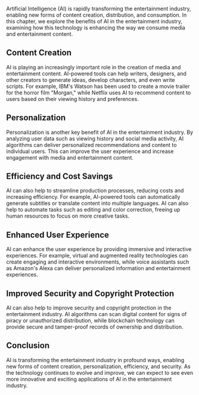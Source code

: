 
Artificial Intelligence (AI) is rapidly transforming the entertainment industry, enabling new forms of content creation, distribution, and consumption. In this chapter, we explore the benefits of AI in the entertainment industry, examining how this technology is enhancing the way we consume media and entertainment content.

Content Creation
----------------

AI is playing an increasingly important role in the creation of media and entertainment content. AI-powered tools can help writers, designers, and other creators to generate ideas, develop characters, and even write scripts. For example, IBM's Watson has been used to create a movie trailer for the horror film "Morgan," while Netflix uses AI to recommend content to users based on their viewing history and preferences.

Personalization
---------------

Personalization is another key benefit of AI in the entertainment industry. By analyzing user data such as viewing history and social media activity, AI algorithms can deliver personalized recommendations and content to individual users. This can improve the user experience and increase engagement with media and entertainment content.

Efficiency and Cost Savings
---------------------------

AI can also help to streamline production processes, reducing costs and increasing efficiency. For example, AI-powered tools can automatically generate subtitles or translate content into multiple languages. AI can also help to automate tasks such as editing and color correction, freeing up human resources to focus on more creative tasks.

Enhanced User Experience
------------------------

AI can enhance the user experience by providing immersive and interactive experiences. For example, virtual and augmented reality technologies can create engaging and interactive environments, while voice assistants such as Amazon's Alexa can deliver personalized information and entertainment experiences.

Improved Security and Copyright Protection
------------------------------------------

AI can also help to improve security and copyright protection in the entertainment industry. AI algorithms can scan digital content for signs of piracy or unauthorized distribution, while blockchain technology can provide secure and tamper-proof records of ownership and distribution.

Conclusion
----------

AI is transforming the entertainment industry in profound ways, enabling new forms of content creation, personalization, efficiency, and security. As the technology continues to evolve and improve, we can expect to see even more innovative and exciting applications of AI in the entertainment industry.
